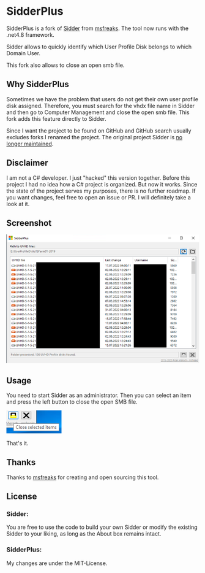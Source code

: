 # SidderPlus

SidderPlus is a fork of [Sidder](https://github.com/msfreaks/Sidder) from [msfreaks](https://github.com/msfreaks/). The tool now runs with the .net4.8 framework.

Sidder allows to quickly identify which User Profile Disk belongs to which Domain User. 

This fork also allows to close an open smb file.

## Why SidderPlus
Sometimes we have the problem that users do not get their own user profile disk assigned. Therefore, you must search for the vhdx file name in Sidder and then go to Computer Management and close the open smb file. This fork adds this feature directly to Sidder.

Since I want the project to be found on GitHub and GitHub search usually excludes forks I renamed the project. The original project Sidder is [no longer maintained](https://msfreaks.wordpress.com/2020/02/17/sidder-v2-6-open-sourced-and-more/).

## Disclaimer
I am not a C# developer. I just "hacked" this version together. Before this project I had no idea how a C# project is organized. But now it works. Since the state of the project serves my purposes, there is no further roadmap. If you want changes, feel free to open an issue or PR. I will definitely take a look at it.

## Screenshot
![](sidder_plus_screenshot.png)

## Usage
You need to start Sidder as an administrator. Then you can select an item and press the left button to close the open SMB file.

![](how_to_close.png)

That's it.

## Thanks
Thanks to [msfreaks](https://github.com/msfreaks/) for creating and open sourcing this tool.

## License
### Sidder:
You are free to use the code to build your own Sidder or modify the existing Sidder to your liking, as long as the About box remains intact.

### SidderPlus:
My changes are under the MIT-License.